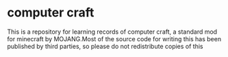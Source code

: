 # computer craft
This is a repository for learning records of computer craft, a standard mod for minecraft by MOJANG.Most of the source code for writing this has been published by third parties, so please do not redistribute copies of this
